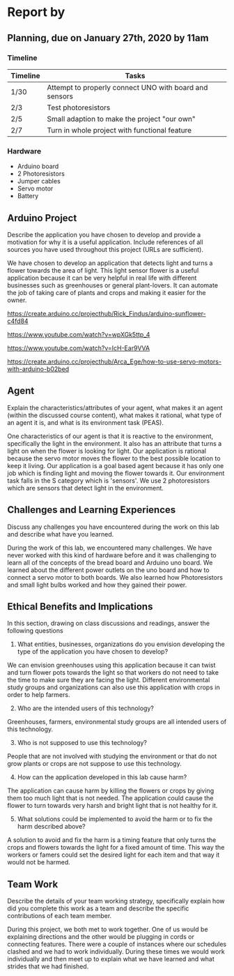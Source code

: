 # Report by

## Planning, due on January 27th, 2020 by 11am

### Timeline

| Timeline  | Tasks |
| ----------- | ----------- |
|   1/30    |    Attempt to properly connect UNO with board and sensors|
|   2/3     |    Test photoresistors   |
|   2/5     |    Small adaption to make the project "our own"   |
|   2/7     |    Turn in whole project with functional feature   |

### Hardware
- Arduino board
- 2 Photoresistors
- Jumper cables
- Servo motor
- Battery


## Arduino Project
Describe the application you have chosen to develop and provide a motivation for why it is a useful application. Include  references of all sources you have used throughout this project (URLs are sufficient).

We have chosen to develop an application that detects light and turns a flower towards the area of light.  This light sensor flower is a
useful application because it can be very helpful in real life with different businesses such as greenhouses or general plant-lovers.
It can automate the job of taking care of plants and crops and making it easier for the owner.

https://create.arduino.cc/projecthub/Rick_Findus/arduino-sunflower-c4fd84

https://www.youtube.com/watch?v=wpXGk5ttp_4

https://www.youtube.com/watch?v=IcH-Ear9VVA

https://create.arduino.cc/projecthub/Arca_Ege/how-to-use-servo-motors-with-arduino-b02bed


## Agent
Explain the characteristics/attributes of your agent, what makes it an agent (within the discussed course content), what makes it rational, what type of an agent it is, and what is its environment task (PEAS).

One characteristics of our agent is that it is reactive to the environment, specifically
the light in the environment. It also has an attribute that turns a light on when the
flower is looking for light. Our application is rational because the servo motor moves
the flower to the best possible location to keep it living.  Our application is a goal based
agent because it has only one job which is finding light and moving the flower towards it.
Our environment task falls in the S category which is 'sensors'. We use 2 photoresistors
which are sensors that detect light in the environment.

## Challenges and Learning Experiences
Discuss any challenges you have encountered during the work on this lab and describe what have you learned.

During the work of this lab, we encountered many challenges.  We have never worked
with this kind of hardware before and it was challenging to learn all of the concepts
of the bread board and Arduino uno board.  We learned about the different power outlets
on the uno board and how to connect a servo motor to both boards.  We also learned
how Photoresistors and small light bulbs worked and how they gained their power.

## Ethical Benefits and Implications
In this section, drawing on class discussions and readings, answer the following questions

1. What entities, businesses, organizations do you envision developing the type of the application you have chosen to develop?

We can envision greenhouses using this application because it can twist and turn flower
pots towards the light so that workers do not need to take the time to make sure they are
facing the light.  Different environmental study groups and organizations can also
use this application with crops in order to help farmers.

2. Who are the intended users of this technology?

Greenhouses, farmers, environmental study groups are all intended users of this
technology.

3. Who is not supposed to use this technology?

People that are not involved with studying the environment or that do not grow
plants or crops are not suppose to use this technology.

4. How can the application developed in this lab cause harm?

The application can cause harm by killing the flowers or crops by giving them
too much light that is not needed. The application could cause the flower to
turn towards very harsh and bright light that is not healthy for it.

5. What solutions could be implemented to avoid the harm or to fix the harm described above?

A solution to avoid and fix the harm is a timing feature that only turns the
crops and flowers towards the light for a fixed amount of time.  This way the
workers or famers could set the desired light for each item and that way it would
not be harmed.

## Team Work
Describe the details of your team working strategy, specifically explain how did you complete this work as a team and describe the specific contributions of each team member.

During this project, we both met to work together.  One of us would be explaining
directions and the other would be plugging in cords or connecting features. There were
a couple of instances where our schedules clashed and we had to work individually. During
these times we would work individually and then meet up to explain what we have learned
and what strides that we had finished.
